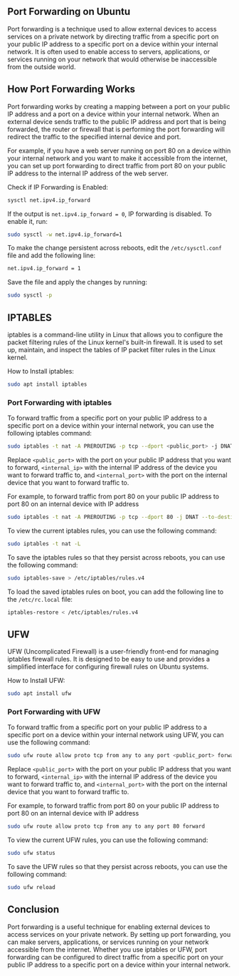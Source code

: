 ## Port Forwarding on Ubuntu

Port forwarding is a technique used to allow external devices to access services on a private network by directing traffic from a specific port on your public IP address to a specific port on a device within your internal network. It is often used to enable access to servers, applications, or services running on your network that would otherwise be inaccessible from the outside world.


## How Port Forwarding Works


Port forwarding works by creating a mapping between a port on your public IP address and a port on a device within your internal network. When an external device sends traffic to the public IP address and port that is being forwarded, the router or firewall that is performing the port forwarding will redirect the traffic to the specified internal device and port.


For example, if you have a web server running on port 80 on a device within your internal network and you want to make it accessible from the internet, you can set up port forwarding to direct traffic from port 80 on your public IP address to the internal IP address of the web server.


Check if IP Forwarding is Enabled:

```bash
sysctl net.ipv4.ip_forward
```

If the output is `net.ipv4.ip_forward = 0`, IP forwarding is disabled. To enable it, run:

```bash
sudo sysctl -w net.ipv4.ip_forward=1
```

To make the change persistent across reboots, edit the `/etc/sysctl.conf` file and add the following line:

```bash
net.ipv4.ip_forward = 1
```

Save the file and apply the changes by running:

```bash
sudo sysctl -p
```

## IPTABLES

iptables is a command-line utility in Linux that allows you to configure the packet filtering rules of the Linux kernel's built-in firewall. It is used to set up, maintain, and inspect the tables of IP packet filter rules in the Linux kernel.

How to Install iptables:

```bash
sudo apt install iptables
```

### Port Forwarding with iptables

To forward traffic from a specific port on your public IP address to a specific port on a device within your internal network, you can use the following iptables command:

```bash
sudo iptables -t nat -A PREROUTING -p tcp --dport <public_port> -j DNAT --to-destination <internal_ip>:<internal_port>
```

Replace `<public_port>` with the port on your public IP address that you want to forward, `<internal_ip>` with the internal IP address of the device you want to forward traffic to, and `<internal_port>` with the port on the internal device that you want to forward traffic to.


For example, to forward traffic from port 80 on your public IP address to port 80 on an internal device with IP address

```bash
sudo iptables -t nat -A PREROUTING -p tcp --dport 80 -j DNAT --to-destination
```

To view the current iptables rules, you can use the following command:

```bash
sudo iptables -t nat -L
```

To save the iptables rules so that they persist across reboots, you can use the following command:

```bash
sudo iptables-save > /etc/iptables/rules.v4
```

To load the saved iptables rules on boot, you can add the following line to the `/etc/rc.local` file:

```bash
iptables-restore < /etc/iptables/rules.v4
```

## UFW

UFW (Uncomplicated Firewall) is a user-friendly front-end for managing iptables firewall rules. It is designed to be easy to use and provides a simplified interface for configuring firewall rules on Ubuntu systems.

How to Install UFW:

```bash
sudo apt install ufw
```

### Port Forwarding with UFW

To forward traffic from a specific port on your public IP address to a specific port on a device within your internal network using UFW, you can use the following command:

```bash
sudo ufw route allow proto tcp from any to any port <public_port> forward <internal_ip>:<internal_port>
```

Replace `<public_port>` with the port on your public IP address that you want to forward, `<internal_ip>` with the internal IP address of the device you want to forward traffic to, and `<internal_port>` with the port on the internal device that you want to forward traffic to.


For example, to forward traffic from port 80 on your public IP address to port 80 on an internal device with IP address

```bash
sudo ufw route allow proto tcp from any to any port 80 forward
```

To view the current UFW rules, you can use the following command:

```bash
sudo ufw status
```

To save the UFW rules so that they persist across reboots, you can use the following command:

```bash
sudo ufw reload
```

## Conclusion

Port forwarding is a useful technique for enabling external devices to access services on your private network. By setting up port forwarding, you can make servers, applications, or services running on your network accessible from the internet. Whether you use iptables or UFW, port forwarding can be configured to direct traffic from a specific port on your public IP address to a specific port on a device within your internal network.















